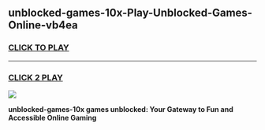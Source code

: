 
## unblocked-games-10x-Play-Unblocked-Games-Online-vb4ea
<h3>
<a href="https://premium76.site?title=unblocked-games-10x&ref=25A">CLICK TO PLAY</a></h3>
<hr>

<h3>
<a href="https://premium76.site?title=unblocked-games-10x&ref=25A">CLICK 2 PLAY</a>
  
</h3>

<a href="https://premium76.site?title=unblocked-games-10x&ref=25A"><img src="https://clearcache.store/games.png"></a>


**unblocked-games-10x games unblocked: Your Gateway to Fun and Accessible Online Gaming**
